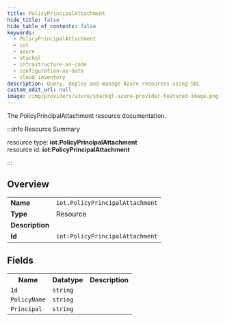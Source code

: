 ```yaml
---
title: PolicyPrincipalAttachment
hide_title: false
hide_table_of_contents: false
keywords:
  - PolicyPrincipalAttachment
  - iot
  - azure
  - stackql
  - infrastructure-as-code
  - configuration-as-data
  - cloud inventory
description: Query, deploy and manage Azure resources using SQL
custom_edit_url: null
image: /img/providers/azure/stackql-azure-provider-featured-image.png
---
```

The PolicyPrincipalAttachment resource documentation.

:::info Resource Summary

<div class="row">
<div class="providerDocColumn">
<span>resource type:&nbsp;<b>iot.PolicyPrincipalAttachment</b></span><br />
<span>resource id:&nbsp;<b>iot:PolicyPrincipalAttachment</b></span><br />
</div>
</div>

:::

## Overview
<table><tbody>
<tr><td><b>Name</b></td><td><code>iot.PolicyPrincipalAttachment</code></td></tr>
<tr><td><b>Type</b></td><td>Resource</td></tr>
<tr><td><b>Description</b></td><td></td></tr>
<tr><td><b>Id</b></td><td><code>iot:PolicyPrincipalAttachment</code></td></tr>
</tbody></table>

## Fields
<table><tbody>
<tr><th>Name</th><th>Datatype</th><th>Description</th></tr>
<tr><td><code>Id</code></td><td><code>string</code></td><td></td></tr><tr><td><code>PolicyName</code></td><td><code>string</code></td><td></td></tr><tr><td><code>Principal</code></td><td><code>string</code></td><td></td></tr>
</tbody></table>